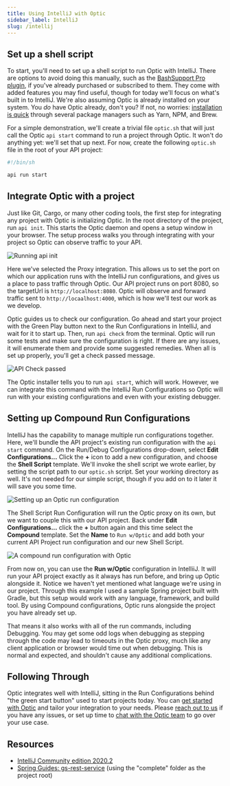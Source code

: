 ```yaml
---
title: Using IntelliJ with Optic
sidebar_label: IntelliJ
slug: /intellij
---
```


## Set up a shell script

To start, you'll need to set up a shell script to run Optic with IntelliJ. There are options to avoid doing this manually, such as the [BashSupport Pro plugin](https://www.bashsupport.com/pro/), if you've already purchased or subscribed to them. They come with added features you may find useful, though for today we'll focus on what's built in to IntelliJ. We're also assuming Optic is already installed on your system. You *do* have Optic already, don't you? If not, no worries: [installation is quick](https://www.useoptic.com/docs/) through several package managers such as Yarn, NPM, and Brew.

For a simple demonstration, we'll create a trivial file `optic.sh` that will just call the Optic `api start` command to run a project through Optic. It won't do anything yet: we'll set that up next. For now, create the following `optic.sh` file in the root of your API project:

``` bash
#!/bin/sh

api run start 
```

## Integrate Optic with a project

Just like Git, Cargo, or many other coding tools, the first step for integrating any project with Optic is initializing Optic. In the root directory of the project, run `api init`. This starts the Optic daemon and opens a setup window in your browser. The setup process walks you through integrating with your project so Optic can observe traffic to your API.

![Running api init](/img/blog-content/intellij-api-init.png)

Here we've selected the Proxy integration. This allows us to set the port on which our application runs with the IntelliJ run configurations, and gives us a place to pass traffic through Optic. Our API project runs on port 8080, so the targetUrl is `http://localhost:8080`. Optic will observe and forward traffic sent to `http://locaalhost:4000`, which is how we'll test our work as we develop. 

Optic guides us to check our configuration. Go ahead and start your project with the Green Play button next to the Run Configurations in IntelliJ, and wait for it to start up. Then, run `api check` from the terminal. Optic will run some tests and make sure the configuration is right. If there are any issues, it will enumerate them and provide some suggested remedies. When all is set up properly, you'll get a check passed message.

![API Check passed](/img/blog-content/intellij-api-start.png)

The Optic installer tells you to run `api start`, which will work. However, we can integrate this command with the IntelliJ Run Configurations so Optic will run with your existing configurations and even with your existing debugger.

## Setting up Compound Run Configurations

IntelliJ has the capability to manage multiple run configurations together. Here, we'll bundle the API project's existing run configuration with the `api start` command. On the Run/Debug Configurations drop-down, select **Edit Configurations...** Click the **+** icon to add a new configuration, and choose the **Shell Script** template. We'll invoke the shell script we wrote earlier, by setting the script path to our `optic.sh` script. Set your working directory as well. It's not needed for our simple script, though if you add on to it later it will save you some time.

![Setting up an Optic run configuration](/img/blog-content/intellij-run-optic-configuration.png)

The Shell Script Run Configuration will run the Optic proxy on its own, but we want to couple this with our API project. Back under **Edit Configurations...** click the **+** button again and this time select the **Compound** template. Set the **Name** to `Run w/Optic` and add both your current API Project run configuration and our new Shell Script. 

![A compound run configuration with Optic](/img/blog-content/intellij-run-optic-compound.png)

From now on, you can use the **Run w/Optic** configuration in IntelliiJ. It will run your API project exactly as it always has run before, and bring up Optic alongside it. Notice we haven't yet mentioned what language we're using in our project. Through this example I used a sample Spring project built with Gradle, but this setup would work with any language, framework, and build tool. By using Compound configurations, Optic runs alongside the project you have already set up. 

That means it also works with all of the run commands, including Debugging. You may get some odd logs when debugging as stepping through the code may lead to timeouts in the Optic proxy, much like any client application or browser would time out when debugging. This is normal and expected, and shouldn't cause any additional complications.

## Following Through

Optic integrates well with IntelliJ, sitting in the Run Configurations behind "the green start button" used to start projects today. You can [get started with Optic](https://www.useoptic.com/docs/) and tailor your integration to your needs. Please [reach out to us](https://github.com/opticdev/optic/issues/new) if you have any issues, or set up time to [chat with the Optic team](https://calendly.com/optic-onboarding/setup-help) to go over your use case.

## Resources

- [IntelliJ Community edition 2020.2](https://www.jetbrains.com/idea/download/)
- [Spring Guides: gs-rest-service](https://github.com/spring-guides/gs-rest-service) (using the "complete" folder as the project root)
